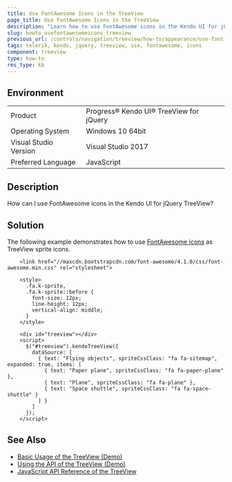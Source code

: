 ```yaml
---
title: Use FontAwesome Icons in the TreeView
page_title: Use FontAwesome Icons in the TreeView
description: "Learn how to use FontAwesome icons in the Kendo UI for jQuery TreeView component."
slug: howto_usefontawesomeicons_treeview
previous_url: /controls/navigation/treeview/how-to/appearance/use-font-awesome-icons
tags: telerik, kendo, jquery, treeview, use, fontawesome, icons
component: treeview
type: how-to
res_type: kb
---
```


## Environment

<table>
 <tr>
  <td>Product</td>
  <td>Progress® Kendo UI® TreeView for jQuery</td>
 </tr>
 <tr>
  <td>Operating System</td>
  <td>Windows 10 64bit</td>
 </tr>
 <tr>
  <td>Visual Studio Version</td>
  <td>Visual Studio 2017</td>
 </tr>
 <tr>
  <td>Preferred Language</td>
  <td>JavaScript</td>
 </tr>
</table>

## Description

How can I use FontAwesome icons in the Kendo UI for jQuery TreeView?

## Solution

The following example demonstrates how to use [FontAwesome icons](http://fortawesome.github.io/Font-Awesome/icons/) as TreeView sprite icons.

```dojo
    <link href="//maxcdn.bootstrapcdn.com/font-awesome/4.1.0/css/font-awesome.min.css" rel="stylesheet">

    <style>
      .fa.k-sprite,
      .fa.k-sprite::before {
        font-size: 12px;
        line-height: 12px;
        vertical-align: middle;
      }
    </style>

    <div id="treeview"></div>
    <script>
      $("#treeview").kendoTreeView({
        dataSource: [
          { text: "Flying objects", spriteCssClass: "fa fa-sitemap", expanded: true, items: [
            { text: "Paper plane", spriteCssClass: "fa fa-paper-plane" },
            { text: "Plane", spriteCssClass: "fa fa-plane" },
            { text: "Space shuttle", spriteCssClass: "fa fa-space-shuttle" }
          ] }
        ]
      });
    </script>
```

## See Also

* [Basic Usage of the TreeView (Demo)](https://demos.telerik.com/kendo-ui/treeview/index)
* [Using the API of the TreeView (Demo)](https://demos.telerik.com/kendo-ui/treeview/api)
* [JavaScript API Reference of the TreeView](/api/javascript/ui/treeview)
